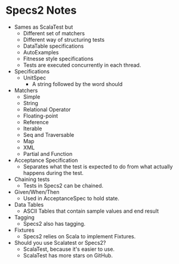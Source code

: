# Specs2 Notes

* Sames as ScalaTest but
  * Different set of matchers
  * Different way of structuring tests
  * DataTable specifications
  * AutoExamples
  * Fitnesse style specifications
  * Tests are executed concurrently in each thread.
* Specifications
  * UnitSpec
    * A string followed by the word should
* Matchers
  * Simple
  * String
  * Relational Operator
  * Floating-point
  * Reference
  * Iterable
  * Seq and Traversable
  * Map
  * XML
  * Partial and Function
* Acceptance Specification
  * Separates what the test is expected to do from what actually happens during the test.
* Chaining tests
  * Tests in Specs2 can be chained.
* Given/When/Then
  * Used in AcceptanceSpec to hold state.
* Data Tables
  * ASCII Tables that contain sample values and end result
* Tagging
  * Specs2 also has tagging.
* Fixtures
  * Specs2 relies on Scala to implement Fixtures.
* Should you use Scalatest or Specs2?
  * ScalaTest, because it's easier to use.
  * ScalaTest has more stars on GitHub.
